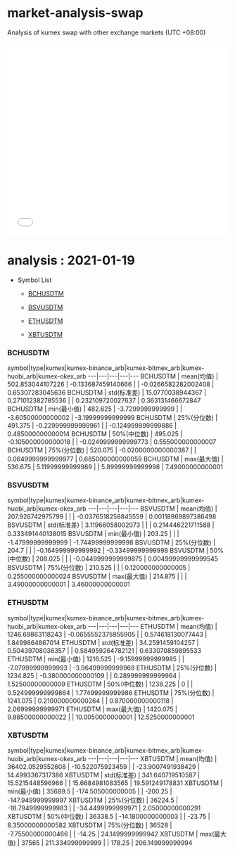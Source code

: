 # market-analysis-swap
Analysis of kumex swap with other exchange markets (UTC +08:00)

<iframe width="100%" height="440" src="./data.html" frameborder="no" border="0" scrolling="no"></iframe>

# analysis : 2021-01-19
* Symbol List

  * [BCHUSDTM](#bchusdtm)

  * [BSVUSDTM](#bsvusdtm)

  * [ETHUSDTM](#ethusdtm)

  * [XBTUSDTM](#xbtusdtm)


### BCHUSDTM

symbol|type|kumex|kumex-binance_arb|kumex-bitmex_arb|kumex-huobi_arb|kumex-okex_arb
---|---|---|---|---
BCHUSDTM | mean(均值) | 502.853044107226 | -0.133687459140666 |  | -0.0266582282002408 | 0.65307283045636
BCHUSDTM | std(标准差) | 15.0770038944367 | 0.271012382785536 |  | 0.232109720027637 | 0.363131466672847
BCHUSDTM | min(最小值) | 482.625 | -3.7299999999999 |  | -3.60500000000002 | -3.19999999999999
BCHUSDTM | 25%(分位数) | 491.375 | -0.229999999999961 |  | -0.124999999999886 | 0.485000000000014
BCHUSDTM | 50%(中位数) | 495.025 | -0.105000000000018 |  | -0.0249999999999773 | 0.555000000000007
BCHUSDTM | 75%(分位数) | 520.075 | -0.0200000000000387 |  | 0.0649999999999977 | 0.685000000000059
BCHUSDTM | max(最大值) | 536.675 | 5.11999999999989 |  | 5.89999999999998 | 7.49000000000001


### BSVUSDTM

symbol|type|kumex|kumex-binance_arb|kumex-bitmex_arb|kumex-huobi_arb|kumex-okex_arb
---|---|---|---|---
BSVUSDTM | mean(均值) | 207.926742975799 |  |  | -0.0376518258845559 | 0.00118969897386498
BSVUSDTM | std(标准差) | 3.11966058002073 |  |  | 0.214446221711588 | 0.333491440138015
BSVUSDTM | min(最小值) | 203.25 |  |  | -1.47999999999999 | -1.74499999999998
BSVUSDTM | 25%(分位数) | 204.7 |  |  | -0.164999999999992 | -0.33499999999998
BSVUSDTM | 50%(中位数) | 208.025 |  |  | -0.0449999999999875 | 0.00499999999999545
BSVUSDTM | 75%(分位数) | 210.525 |  |  | 0.120000000000005 | 0.255000000000024
BSVUSDTM | max(最大值) | 214.875 |  |  | 3.49000000000001 | 3.46000000000001


### ETHUSDTM

symbol|type|kumex|kumex-binance_arb|kumex-bitmex_arb|kumex-huobi_arb|kumex-okex_arb
---|---|---|---|---
ETHUSDTM | mean(均值) | 1246.69863118243 | -0.0655552375955905 |  | 0.574618130077443 | 1.8499864867014
ETHUSDTM | std(标准差) | 34.2591459104257 | 0.50439708036357 |  | 0.584959264782121 | 0.633070859895533
ETHUSDTM | min(最小值) | 1216.525 | -9.15999999999985 |  | -7.07999999999993 | -3.96499999999969
ETHUSDTM | 25%(分位数) | 1234.825 | -0.380000000000109 |  | 0.289999999999964 | 1.52500000000009
ETHUSDTM | 50%(中位数) | 1238.225 | 0 |  | 0.524999999999864 | 1.77499999999986
ETHUSDTM | 75%(分位数) | 1241.075 | 0.210000000000264 |  | 0.870000000000118 | 2.06999999999971
ETHUSDTM | max(最大值) | 1420.075 | 9.88500000000022 |  | 10.0050000000001 | 12.5250000000001


### XBTUSDTM

symbol|type|kumex|kumex-binance_arb|kumex-bitmex_arb|kumex-huobi_arb|kumex-okex_arb
---|---|---|---|---
XBTUSDTM | mean(均值) | 36402.0529552608 | -10.522075923459 |  | -23.9007491938429 | 14.4993367317386
XBTUSDTM | std(标准差) | 341.640719510587 | 15.5215448596966 |  | 15.6684981083565 | 19.591249178831
XBTUSDTM | min(最小值) | 35689.5 | -174.505000000005 |  | -200.25 | -147.949999999997
XBTUSDTM | 25%(分位数) | 36224.5 | -18.7949999999983 |  | -34.4499999999971 | 2.05000000000291
XBTUSDTM | 50%(中位数) | 36338.5 | -14.1800000000003 |  | -23.75 | 8.35000000000582
XBTUSDTM | 75%(分位数) | 36528 | -7.75500000000466 |  | -14.25 | 24.1499999999942
XBTUSDTM | max(最大值) | 37565 | 211.334999999999 |  | 178.25 | 206.149999999994


